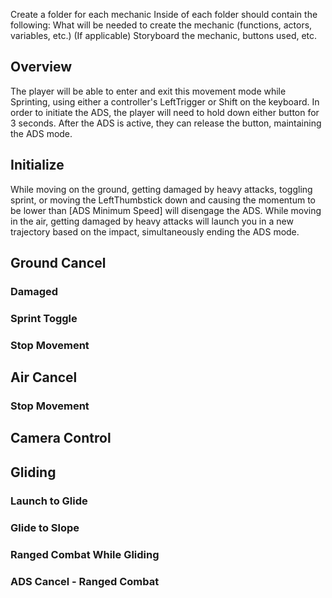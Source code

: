 Create a folder for each mechanic 
Inside of each folder should contain the following:
What will be needed to create the mechanic (functions, actors, variables, etc.)
(If applicable) Storyboard the mechanic, buttons used, etc.

## Overview
The player will be able to enter and exit this movement mode while Sprinting, using either a controller's LeftTrigger or Shift on the keyboard. In order to initiate the ADS, the player will need to hold down either button for 3 seconds. After the ADS is active, they can release the button, maintaining the ADS mode.


## Initialize
While moving on the ground, getting damaged by heavy attacks, toggling sprint, or moving the LeftThumbstick down and causing the momentum to be lower than [ADS Minimum Speed] will disengage the ADS. While moving in the air, getting damaged by heavy attacks will launch you in a new trajectory based on the impact, simultaneously ending the ADS mode.


## Ground Cancel
### Damaged
### Sprint Toggle
### Stop Movement

## Air Cancel
### Stop Movement


## Camera Control
## Gliding
### Launch to Glide
### Glide to Slope
### Ranged Combat While Gliding
### ADS Cancel - Ranged Combat

